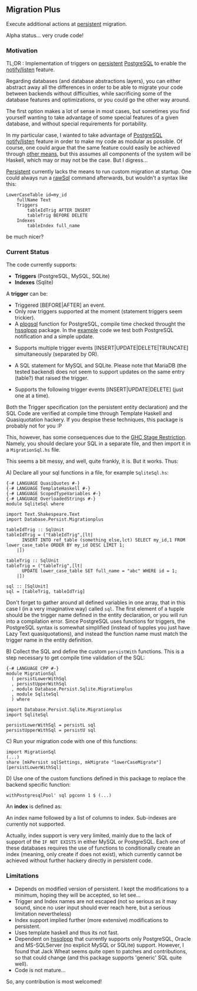 ## Migration Plus ##

Execute additional actions at [persistent](https://github.com/yesodweb/persistent) migration.

Alpha status... very crude code!

### Motivation ###

TL;DR : Implementation of triggers on [persistent](https://github.com/yesodweb/persistent) [PostgreSQL](http://hackage.haskell.org/package/persistent-postgresql) to enable the [notify/listen](http://www.postgresql.org/docs/9.3/static/sql-notify.html) feature.

Regarding databases (and database abstractions layers), you can either abstract away all the differences in order to be able to migrate your code between backends without difficulties, while sacrificing some of the database features and optimizations, or you could go the other way around.

The first option makes a lot of sense in most cases, but sometimes you find yourself wanting to take advantage of some special features of a given database, and without special requirements for portability.

In my particular case, I wanted to take advantage of [PostgreSQL](http://www.postgresql.org/) [notify/listen](http://www.postgresql.org/docs/9.3/static/sql-notify.html) feature in order to make my code as modular as possible. Of course, one could argue that the same feature could easily be achieved through [other means](http://hackage.haskell.org/package/network-transport), but this assumes all components of the system will be Haskell, which may or may not be the case. But I digress... 

[Persistent](https://github.com/yesodweb/persistent) currently lacks the means to run custom migration at startup. One could always run a [rawSql](http://hackage.haskell.org/package/persistent-1.2.3.0/docs/Database-Persist-Sql.html#v:rawSql) command afterwards, but wouldn't a syntax like this:

    LowerCaseTable id=my_id
        fullName Text
        Triggers
            tableIdTrig AFTER INSERT
            tableTrig BEFORE DELETE
        Indexes
            tableIndex full_name

be much nicer?

### Current Status ###

The code currently supports:

* **Triggers** (PostgreSQL, MySQL, SQLite)
* **Indexes** (Sqlite)

A **trigger** can be:

* Triggered [BEFORE|AFTER] an event.
* Only row triggers supported at the moment (statement triggers seem trickier).
* A [plpgsql](http://www.postgresql.org/docs/9.3/static/plpgsql.html) function for PostgreSQL, compile time checked throught the [hssqlppp](http://jakewheat.github.io/hssqlppp/) package. In the [example](https://github.com/jcristovao/migrationplus/blob/master/test/PgsqlSql.hs) code we test both PostgreSQL notification and a simple update.
 + Supports multiple trigger events [INSERT|UPDATE|DELETE|TRUNCATE] simultaneously (separated by OR).
* A SQL statement for MySQL and SQLite. Please note that MariaDB (the tested backend) does not seem to support updates on the same entry (table?) that raised the trigger.
 + Supports the following trigger events [INSERT|UPDATE|DELETE] (just one at a time).

Both the Trigger specification (on the persistent entity declaration) and the SQL Code are verified at compile time through Template Haskell and Quasiquotation hackery. If you despise these techniques, this package is probably not for you :P

This, however, has some consequences due to the [GHC Stage Restriction](http://stackoverflow.com/questions/18913078/can-a-quasiquoter-use-variables-defined-in-the-same-file-it-is-called). Namely, you should declare your SQL in a separate file, and then import it in a `MigrationSql.hs` file.

This seems a bit messy, and well, quite frankly, it is. But it works. Thus:

A) Declare all your sql functions in a file, for example `SqliteSql.hs`:

    {-# LANGUAGE QuasiQuotes #-}
    {-# LANGUAGE TemplateHaskell #-}
    {-# LANGUAGE ScopedTypeVariables #-}
    {-# LANGUAGE OverloadedStrings #-}
    module SqliteSql where
    
    import Text.Shakespeare.Text
    import Database.Persist.Migrationplus
    
    tableIdTrig :: SqlUnit
    tableIdTrig = ("tableIdTrig",[lt|
          INSERT INTO ref_table (something_else,lct) SELECT my_id,1 FROM lower_case_table ORDER BY my_id DESC LIMIT 1;
        |])
    
    tableTrig :: SqlUnit
    tableTrig = ("tableTrig",[lt|
          UPDATE lower_case_table SET full_name = "abc" WHERE id = 1;
        |])
    
    sql :: [SqlUnit]
    sql = [tableTrig, tableIdTrig]
    
Don't forget to gather around all defined variables in one array, that in this case I (in a very imaginative way) called `sql`. The first element of a tupple should be the trigger name defined in the entity declaration, or you will run into a compilation error. Since PostgreSQL uses functions for triggers, the PostgreSQL syntax is somewhat simplified (instead of tupples you just have Lazy Text quasiquotations), and instead the function name must match the trigger name in the entity definition.

B) Collect the SQL and define the custom `persistWith` functions. This is a step necessary to get compile time validation of the SQL:

    {-# LANGUAGE CPP #-}
    module MigrationSql
      ( persistLowerWithSql
      , persistUpperWithSql
      , module Database.Persist.Sqlite.Migrationplus
      , module SqliteSql
      ) where
    
    import Database.Persist.Sqlite.Migrationplus
    import SqliteSql
    
    persistLowerWithSql = persistL sql
    persistUpperWithSql = persistU sql

C) Run your migration code with one of this functions:

    import MigrationSql
    (...)
    share [mkPersist sqlSettings, mkMigrate "lowerCaseMigrate"] [persistLowerWithSql|
    
D) Use one of the custom functions defined in this package to replace the backend specific function:

    withPostgresqlPool' sql pgconn 1 $ (...)

An **index** is defined as:

An index name followed by a list of columns to index. Sub-indexes are currently not supported.

Actually, index support is very very limited, mainly due to the lack of support of the `IF NOT EXISTS` in either MySQL or PostgreSQL. Each one of these databases requires the use of functions to conditionally create an index (meaning, only create if does not exist), which currently cannot be achieved without further hackery directly in persistent code.

### Limitations ###

* Depends on modified version of persistent. I kept the modifications to a minimum, hoping they will be accepted, so let see...
* Trigger and Index names are not escaped (not so serious as it may sound, since no user input should ever reach here, but a serious limitation nevertheless)
* Index support implied further (more extensive) modifications to persistent.
* Uses template haskell and thus its not fast.
* Dependent on [hssqlppp](http://jakewheat.github.io/hssqlppp/) that currently supports only PostgreSQL, Oracle and MS-SQLServer (no explicit MySQL or SQLite) support. However, I found that Jack Wheat seems quite open to patches and contributions, so that could change (and this package supports 'generic' SQL quite well).
* Code is not mature...

So, any contribution is most welcomed!
